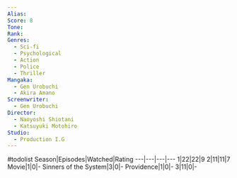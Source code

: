 ```yaml
---
Alias:
Score: 8
Tone: 
Rank:
Genres:
  - Sci-fi
  - Psychological
  - Action
  - Police
  - Thriller
Mangaka:
  - Gen Urobuchi
  - Akira Amano
Screenwriter:
  - Gen Urobuchi
Director:
  - Naoyoshi Shiotani
  - Katsuyuki Motohiro
Studio:
  - Production I.G
---
```

#todolist
Season|Episodes|Watched|Rating
---|---|---|---
1|22|22|9
2|11|11|7
Movie|1|0|-
Sinners of the System|3|0|-
Providence|1|0|-
3|11|0|-
